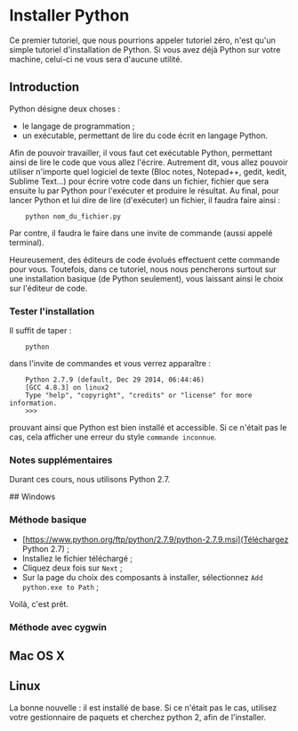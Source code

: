 # Installer Python

Ce premier tutoriel, que nous pourrions appeler tutoriel zéro, n'est qu'un simple tutoriel d'installation de Python.
Si vous avez déjà Python sur votre machine, celui-ci ne vous sera d'aucune utilité.

## Introduction

Python désigne deux choses :
* le langage de programmation ;
* un exécutable, permettant de lire du code écrit en langage Python.

Afin de pouvoir travailler, il vous faut cet exécutable Python, permettant ainsi de lire le code que vous allez l'écrire.
Autrement dit, vous allez pouvoir utiliser n'importe quel logiciel de texte (Bloc notes, Notepad++, gedit, kedit, Sublime Text...)
pour écrire votre code dans un fichier, fichier que sera ensuite lu par Python pour l'exécuter et produire le résultat.
Au final, pour lancer Python et lui dire de lire (d'exécuter) un fichier, il faudra faire ainsi :
```
	python nom_du_fichier.py
```
Par contre, il faudra le faire dans une invite de commande (aussi appelé terminal).

Heureusement, des éditeurs de code évolués effectuent cette commande pour vous. Toutefois, dans ce tutoriel, nous nous pencherons surtout sur une installation basique (de Python seulement), vous laissant ainsi le choix sur l'éditeur de code.

### Tester l'installation

Il suffit de taper :
```
	python
```
dans l'invite de commandes et vous verrez apparaître :
```
	Python 2.7.9 (default, Dec 29 2014, 06:44:46) 
	[GCC 4.8.3] on linux2
	Type "help", "copyright", "credits" or "license" for more information.
	>>> 
```
prouvant ainsi que Python est bien installé et accessible. Si ce n'était pas le cas, cela afficher une erreur du style `commande inconnue`.

### Notes supplémentaires

Durant ces cours, nous utilisons Python 2.7.


## Windows

### Méthode basique

* [https://www.python.org/ftp/python/2.7.9/python-2.7.9.msi](Téléchargez Python 2.7) ;
* Installez le fichier téléchargé ;
* Cliquez deux fois sur `Next` ;
* Sur la page du choix des composants à installer, sélectionnez `Add python.exe to Path` ;

Voilà, c'est prêt.

### Méthode avec cygwin

## Mac OS X

## Linux

La bonne nouvelle : il est installé de base.
Si ce n'était pas le cas, utilisez votre gestionnaire de paquets et cherchez python 2, afin de l'installer.



